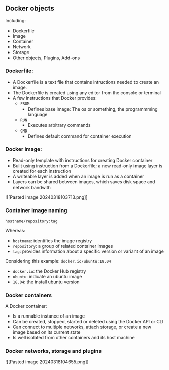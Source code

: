 ## Docker objects 
Including:
- Dockerfile
- Image
- Container
- Network
- Storage
- Other objects, Plugins, Add-ons

### Dockerfile:
- A Dockerfile is a text file that contains intructions needed to create an image. 
- The Dockerfile is created using any editor from the console or terminal
- A few instructions that Docker provides:
	- `FROM`
		- Defines base image: The os or something, the programmming language
	- `RUN`
		- Executes arbitrary commands
	- `CMD`
		- Defines default command for container execution

### Docker image:
- Read-only template with instructions for creating Docker container
- Built using instruction from a Dockerfile; a new read-only image layer is created for each instruction 
- A writeable layer is added when an image is run as a container
- Layers can be shared between images, which saves disk space and network bandwith

![[Pasted image 20240318103713.png]]

### Container image naming

`hostname/repository:tag`

Whereas:
- `hostname`: identifies the image registry
- `repository`: a group of related container images
- `tag`: provides information about a specific version or variant of an image

Considering this example:
`docker.io/ubuntu:18.04`
- `docker.io`: the Docker Hub registry
- `ubuntu`: indicate an ubuntu image
- `18.04`: the install ubuntu version

### Docker containers
A Docker container:
- Is a runnable instance of an image
- Can be created, stopped, started or deleted using the Docker API or CLI
- Can connect to multiple networks, attach storage, or create a new image based on its current state
- Is well isolated from other containers and its host machine

### Docker networks, storage and plugins

![[Pasted image 20240318104655.png]]

